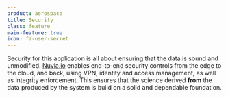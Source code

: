 ```yaml
---
product: aerospace
title: Security
class: feature
main-feature: true
icon: fa-user-secret
---
```


Security for this application is all about ensuring that the data is sound and unmodified. [Nuvla.io](/products-and-services/nuvla-io/overview) enables end-to-end security controls from the edge to the cloud, and back, using VPN, identity and access management, as well as integrity enforcement. This ensures that the science derived **from** the data produced by the system is build on a solid and dependable foundation.
